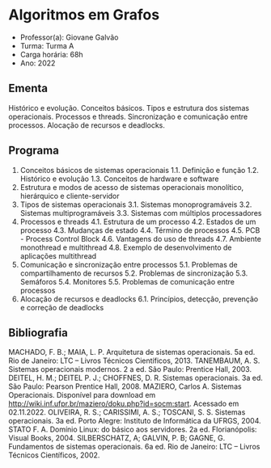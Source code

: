 # Algoritmos em Grafos

- Professor(a): Giovane Galvão
- Turma: Turma A
- Carga horária: 68h
- Ano: 2022

## Ementa

Histórico e evolução. Conceitos básicos. Tipos e estrutura dos sistemas operacionais. Processos e threads. Sincronização e comunicação entre processos. Alocação de recursos e deadlocks.

## Programa

1. Conceitos básicos de sistemas operacionais
1.1. Definição e função
1.2. Histórico e evolução
1.3. Conceitos de hardware e software
2. Estrutura e modos de acesso de sistemas operacionais monolítico, hierárquico e cliente-servidor
3. Tipos de sistemas operacionais
3.1. Sistemas monoprogramáveis
3.2. Sistemas multiprogramáveis
3.3. Sistemas com múltiplos processadores
4. Processos e threads
4.1. Estrutura de um processo
4.2. Estados de um processo
4.3. Mudanças de estado
4.4. Término de processos
4.5. PCB - Process Control Block
4.6. Vantagens do uso de threads
4.7. Ambiente monothread e multithread
4.8. Exemplo de desenvolvimento de aplicações multithread
5. Comunicação e sincronização entre processos
5.1. Problemas de compartilhamento de recursos
5.2. Problemas de sincronização
5.3. Semáforos
5.4. Monitores
5.5. Problemas de comunicação entre processos
6. Alocação de recursos e deadlocks
6.1. Princípios, detecção, prevenção e correção de deadlocks

## Bibliografia

MACHADO, F. B.; MAIA, L. P. Arquitetura de sistemas operacionais. 5a ed. Rio de Janeiro: LTC – Livros Técnicos Científicos, 2013.
TANEMBAUM, A. S. Sistemas operacionais modernos. 2 a ed. São Paulo: Prentice Hall, 2003.
DEITEL, H. M.; DEITEL P. J.; CHOFFNES, D. R. Sistemas operacionais. 3a ed. São Paulo: Pearson Prentice Hall, 2008.
MAZIERO, Carlos A. Sistemas Operacionais. Disponível para download em http://wiki.inf.ufpr.br/maziero/doku.php?id=socm:start. Acessado em 02.11.2022.
OLIVEIRA, R. S.; CARISSIMI, A. S.; TOSCANI, S. S. Sistemas operacionais. 3a ed. Porto Alegre: Instituto de Informática da UFRGS, 2004.
STATO F. A. Domínio Linux: do básico aos servidores. 2a ed. Florianópolis: Visual Books, 2004.
SILBERSCHATZ, A; GALVIN, P. B; GAGNE, G. Fundamentos de sistemas operacionais. 6a ed. Rio de Janeiro: LTC – Livros Técnicos Científicos, 2002.
